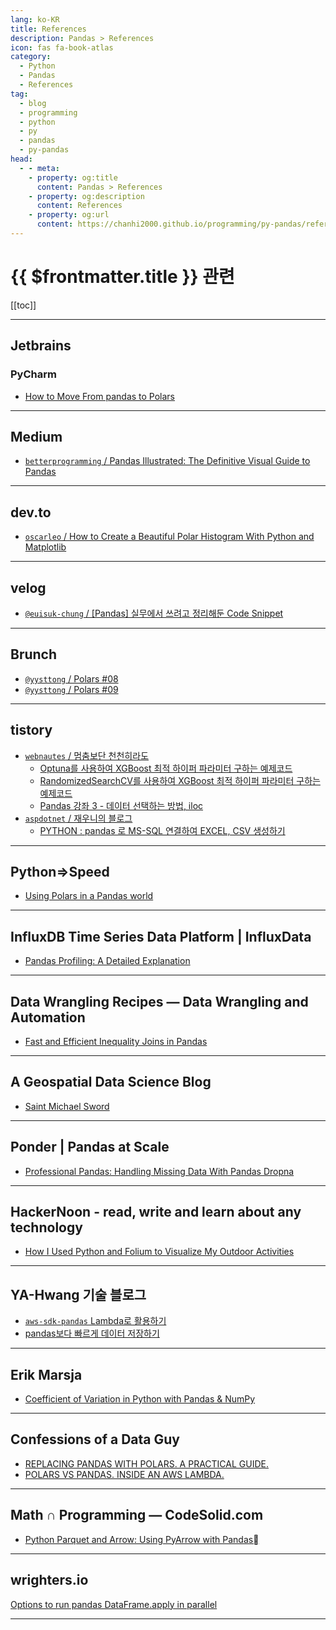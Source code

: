 ```yaml
---
lang: ko-KR
title: References
description: Pandas > References
icon: fas fa-book-atlas
category: 
  - Python
  - Pandas
  - References
tag: 
  - blog
  - programming
  - python
  - py
  - pandas
  - py-pandas
head:
  - - meta:
    - property: og:title
      content: Pandas > References
    - property: og:description
      content: References
    - property: og:url
      content: https://chanhi2000.github.io/programming/py-pandas/references.html
---
```


# {{ $frontmatter.title }} 관련

[[toc]]

---

## <VPIcon icon="iconfont icon-jetbrains"/>Jetbrains

### PyCharm

- [How to Move From pandas to Polars](https://blog.jetbrains.com/pycharm/2024/06/how-to-move-from-pandas-to-polars/)

---

## <VPIcon icon="fa-brands fa-medium"/>Medium

- [`betterprogramming` / Pandas Illustrated: The Definitive Visual Guide to Pandas](https://betterprogramming.pub/pandas-illustrated-the-definitive-visual-guide-to-pandas-c31fa921a43)

---

## <VPIcon icon="fa-brands fa-dev"/>dev.to

- [`oscarleo` / How to Create a Beautiful Polar Histogram With Python and Matplotlib](https://dev.to/oscarleo/how-to-create-a-beautiful-polar-histogram-with-python-and-matplotlib-400l)

---

## <VPIcon icon="iconfont icon-velog"/>velog

- [`@euisuk-chung` / \[Pandas\] 실무에서 쓰려고 정리해둔 Code Snippet](https://velog.io/@euisuk-chung/Pandas-%EC%8B%A4%EB%AC%B4%EC%97%90%EC%84%9C-%EC%93%B0%EB%A0%A4%EA%B3%A0-%EC%A0%95%EB%A6%AC%ED%95%B4%EB%91%94-Code-Snippet)

<!-- END: velog.io -->

---

## Brunch

- [`@yysttong` / Polars #08](https://brunch.co.kr/@yysttong/129)
- [`@yysttong` / Polars #09](https://brunch.co.kr/@yysttong/130)

---

## tistory

- [`webnautes` / 멈춤보단 천천히라도](https://webnautes.tistory.com/m/)
  - [Optuna를 사용하여 XGBoost 최적 하이퍼 파라미터 구하는 예제코드](https://webnautes.tistory.com/2029)
  - [RandomizedSearchCV를 사용하여 XGBoost 최적 하이퍼 파라미터 구하는 예제코드](https://webnautes.tistory.com/2339)
  - [Pandas 강좌 3 - 데이터 선택하는 방법, iloc](https://webnautes.tistory.com/m/1959)
  <!-- END: webnautes -->
- [`aspdotnet` / 재우니의 블로그](https://aspdotnet.tistory.com/m/)
  - [PYTHON : pandas 로 MS-SQL 연결하여 EXCEL, CSV 생성하기](https://aspdotnet.tistory.com/m/3251)
  <!-- END: aspdotnet -->
<!-- END: tistory.com -->

---

## Python⇒Speed

- [Using Polars in a Pandas world](https://pythonspeed.com/articles/polars-pandas-interopability/)

---

## InfluxDB Time Series Data Platform | InfluxData

- [Pandas Profiling: A Detailed Explanation](https://www.influxdata.com/blog/pandas-profiling-tutorial/)

---

## Data Wrangling Recipes — Data Wrangling and Automation

- [Fast and Efficient Inequality Joins in Pandas](https://samukweku.github.io/data-wrangling-blog/notebooks/Fast-and-Efficient-Inequality-Joins-in-Pandas.html)

---

## A Geospatial Data Science Blog

- [Saint Michael Sword](https://geospatial.netlify.app/posts/gds-2024-04-20-cathedrals/)

---

## Ponder | Pandas at Scale

- [Professional Pandas: Handling Missing Data With Pandas Dropna](https://ponder.io/professional-pandas-handling-missing-data-with-pandas-dropna/)

---

## HackerNoon - read, write and learn about any technology

- [How I Used Python and Folium to Visualize My Outdoor Activities](https://hackernoon.com/how-i-used-python-and-folium-to-visualize-my-outdoor-activities)

---

## YA-Hwang 기술 블로그

- [`aws-sdk-pandas` Lambda로 활용하기](https://yahwang.github.io/posts/112)
- [pandas보다 빠르게 데이터 저장하기](https://yahwang.github.io/posts/115)

<!-- END: yahwang.github.io -->

---

## Erik Marsja

- [Coefficient of Variation in Python with Pandas & NumPy](https://www.marsja.se/coefficient-of-variation-in-python-with-pandas-numpy/)

---

## Confessions of a Data Guy

- [REPLACING PANDAS WITH POLARS. A PRACTICAL GUIDE.](https://www.confessionsofadataguy.com/replacing-pandas-with-polars-a-practical-guide/)
- [POLARS VS PANDAS. INSIDE AN AWS LAMBDA.](https://www.confessionsofadataguy.com/polars-vs-pandas-inside-an-aws-lambda/)

---

## Math ∩ Programming — CodeSolid.com

- [Python Parquet and Arrow: Using PyArrow with Pandas](https://codesolid.com/python-pyarrow-and-parquet/)

---

## wrighters.io

[Options to run pandas DataFrame.apply in parallel](https://www.wrighters.io/options-to-run-pandas-dataframe-apply-in-parallel/)

---



<TagLinks />